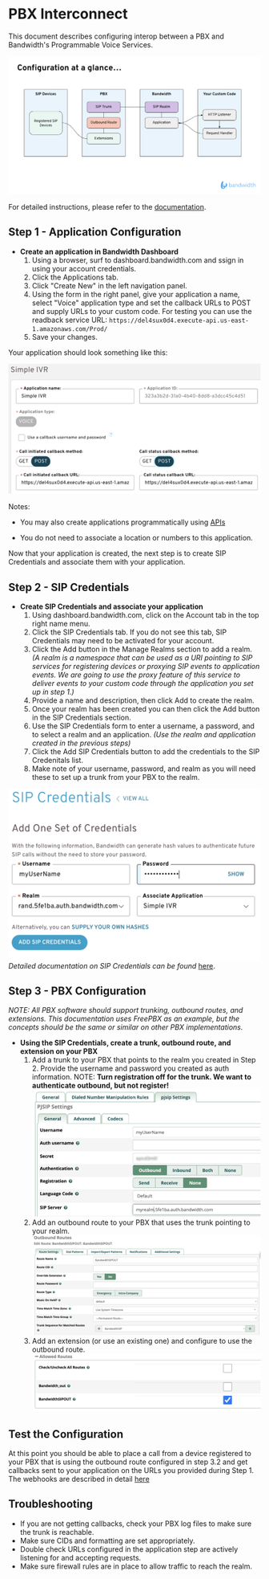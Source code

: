 # PBX Interconnect

This document describes configuring interop between a PBX and Bandwidth's Programmable Voice Services.

![configuration](configuration.png)

For detailed instructions, please refer to the [documentation](https://www.serverless.com/framework/docs/providers/aws/).

## Step 1 - Application Configuration

- **Create an application in Bandwidth Dashboard**
    1. Using a browser, surf to dashboard.bandwidth.com and ssign in using your account credentials.
    2. Click the Applications tab.
    3. Click "Create New" in the left navigation panel.
    4. Using the form in the right panel, give your application a name, select "Voice" application type and set the callback URLs to POST and supply URLs to your custom code. For testing you can use the readback service URL: ```https://del4sux0d4.execute-api.us-east-1.amazonaws.com/Prod/``` 
    5. Save your changes.

Your application should look something like this:

![application](application.png)

Notes:
* You may also create applications programmatically using [APIs](https://dev.bandwidth.com/docs/account/applications)

* You do not need to associate a location or numbers to this application.

Now that your application is created, the next step is to create SIP Credentials and associate them with your application.

## Step 2 - SIP Credentials
- **Create SIP Credentials and associate your application**
    1. Using dashboard.bandwidth.com, click on the Account tab in the top right name menu.
    2. Click the SIP Credentials tab.  If you do not see this tab, SIP Credentials may need to be activated for your account.
    3. Click the Add button in the Manage Realms section to add a realm. _(A realm is a namespace that can be used as a URI pointing to SIP services for registering devices or proxying SIP events to application events.  We are going to use the proxy feature of this service to deliver events to your custom code through the application you set up in step 1.)_
    4.  Provide a name and description, then click Add to create the realm.
    5.  Once your realm has been created you can then click the Add button in the SIP Credentials section.
    6.  Use the SIP Credentials form to enter a username, a password, and to select a realm and an application.  _(Use the realm and application created in the previous steps)_
    7.  Click the Add SIP Credentials button to add the credentials to the SIP Credenitals list.
    8.  Make note of your username, password, and realm as you will need these to set up a trunk from your PBX to the realm.

![sipcreds](sipcreds.png)
_Detailed documentation on SIP Credentials can be found_ [here](https://dev.bandwidth.com/docs/account/sipRegistrar).

## Step 3 - PBX Configuration

_NOTE: All PBX software should support trunking, outbound routes, and extensions.  This documentation uses FreePBX as an example, but the concepts should be the same or similar on other PBX implementations._

- **Using the SIP Credentials, create a trunk, outbound route, and extension on your PBX**
  1. Add a trunk to your PBX that points to the realm you created in Step 2.  Provide the username and password you created as auth information. NOTE: __Turn registration off for the trunk.  We want to authenticate outbound, but not register!__ ![trunk](trunk.png)
  2. Add an outbound route to your PBX that uses the trunk pointing to your realm. ![outbound](outbound.png)
  3. Add an extension (or use an existing one) and configure to use the outbound route. ![extension](extension.png)

## Test the Configuration

At this point you should be able to place a call from a device registered to your PBX that is using the outbound route configured in step 3.2 and get callbacks sent to your application on the URLs you provided during Step 1.  The webhooks are described in detail [here](https://dev.bandwidth.com/docs/voice/webhooks)

## Troubleshooting
* If you are not getting callbacks, check your PBX log files to make sure the trunk is reachable.
* Make sure CIDs and formatting are set appropriately.
* Double check URLs configured in the application step are actively listening for and accepting requests.
* Make sure firewall rules are in place to allow traffic to reach the realm.